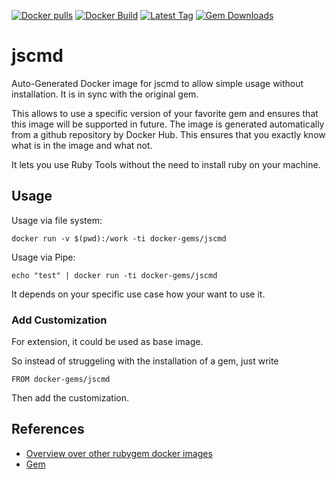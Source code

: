 [![Docker pulls](https://img.shields.io/docker/pulls/rubygem/jscmd.svg)](https://hub.docker.com/r/rubygem/jscmd/)
[![Docker Build](https://img.shields.io/docker/automated/rubygem/jscmd.svg)](https://hub.docker.com/r/rubygem/jscmd/)
[![Latest Tag](https://img.shields.io/github/tag/docker-rubygem/jscmd.svg)](https://hub.docker.com/r/rubygem/jscmd/)
[![Gem Downloads](https://img.shields.io/gem/dt/jscmd.svg)](https://rubygems.org/gems/jscmd/)
# jscmd

Auto-Generated Docker image for jscmd to allow simple usage without installation.
It is in sync with the original gem.

This allows to use a specific version of your favorite gem and ensures that this image will be supported in future.
The image is generated automatically from a github repository by Docker Hub.
This ensures that you exactly know what is in the image and what not.

It lets you use Ruby Tools without the need to install ruby on your machine.

## Usage

Usage via file system:

`docker run -v $(pwd):/work -ti docker-gems/jscmd`

Usage via Pipe:

`echo "test" | docker run -ti docker-gems/jscmd`

It depends on your specific use case how your want to use it.

### Add Customization

For extension, it could be used as base image.

So instead of struggeling with the installation of a gem, just write

`FROM docker-gems/jscmd`

Then add the customization.

## References

 - [Overview over other rubygem docker images](https://github.com/thinkbot/docker-rubygem)
 - [Gem](https://rubygems.org/gems/jscmd/)
